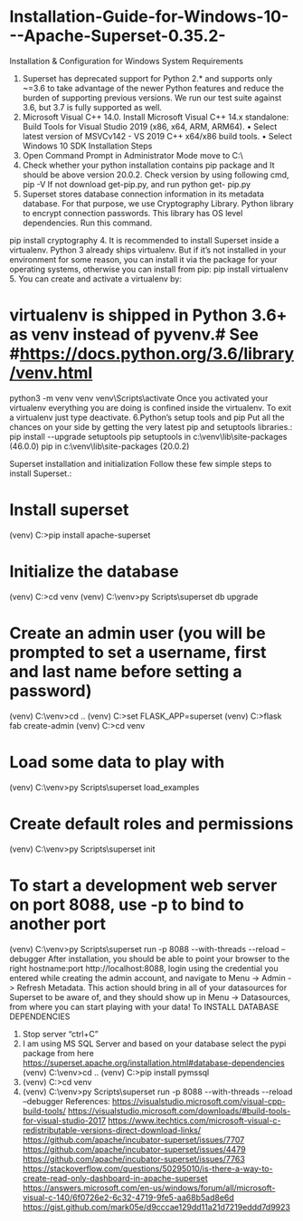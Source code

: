 # Installation-Guide-for-Windows-10---Apache-Superset-0.35.2-

Installation & Configuration for Windows
System Requirements
1.	Superset has deprecated support for Python 2.* and supports only ~=3.6 to take advantage of the newer Python features and reduce the burden of supporting previous versions. We run our test suite against 3.6, but 3.7 is fully supported as well.
2.	Microsoft Visual C++ 14.0. 
Install Microsoft Visual C++ 14.x standalone: Build Tools for Visual Studio 2019 (x86, x64, ARM, ARM64).
•	Select latest version of MSVCv142 - VS 2019 C++ x64/x86 build tools.
•	Select Windows 10 SDK
Installation Steps
1.	Open Command Prompt in Administrator Mode move to C:\
2.	Check whether your python installation contains pip package and It should be above version 20.0.2. Check version by using following cmd, 
pip -V
If not download get-pip.py, and run 
python get- pip.py 
3.	Superset stores database connection information in its metadata database. For that purpose, we use Cryptography Library. Python library to encrypt connection passwords. This library has OS level dependencies. Run this command.

pip install cryptography
4.	It is recommended to install Superset inside a virtualenv. Python 3 already ships virtualenv. But if it’s not installed in your environment for some reason, you can install it via the package for your operating systems, otherwise you can install from pip:
pip install virtualenv
5.	You can create and activate a virtualenv by:
# virtualenv is shipped in Python 3.6+ as venv instead of pyvenv.# See #https://docs.python.org/3.6/library/venv.html
python3 -m venv venv
venv\Scripts\activate
Once you activated your virtualenv everything you are doing is confined inside the virtualenv. To exit a virtualenv just type deactivate.
6.Python’s setup tools and pip
Put all the chances on your side by getting the very latest pip and setuptools libraries.:
pip install --upgrade setuptools pip
setuptools in c:\venv\lib\site-packages (46.0.0)
pip in c:\venv\lib\site-packages (20.0.2)


Superset installation and initialization
Follow these few simple steps to install Superset.:
# Install superset
(venv) C:\>pip install apache-superset

# Initialize the database
(venv) C:\>cd venv
(venv) C:\venv>py Scripts\superset db upgrade
# Create an admin user (you will be prompted to set a username, first and last name before setting a password)
(venv) C:\venv>cd ..
(venv) C:\>set FLASK_APP=superset
(venv) C:\>flask fab create-admin
(venv) C:\>cd venv
# Load some data to play with
(venv) C:\venv>py Scripts\superset load_examples
# Create default roles and permissions
(venv) C:\venv>py Scripts\superset init
# To start a development web server on port 8088, use -p to bind to another port
(venv) C:\venv>py Scripts\superset run -p 8088 --with-threads --reload –debugger
After installation, you should be able to point your browser to the right hostname:port http://localhost:8088, login using the credential you entered while creating the admin account, and navigate to Menu -> Admin -> Refresh Metadata. This action should bring in all of your datasources for Superset to be aware of, and they should show up in Menu -> Datasources, from where you can start playing with your data!
To INSTALL DATABASE DEPENDENCIES
1)	Stop server “ctrl+C”
2)	I am using MS SQL Server and based on your database select the pypi package from here https://superset.apache.org/installation.html#database-dependencies
(venv) C:\venv>cd ..
(venv) C:\>pip install pymssql
3)	(venv) C:\>cd venv
4)	(venv) C:\venv>py Scripts\superset run -p 8088 --with-threads --reload –debugger
References:
https://visualstudio.microsoft.com/visual-cpp-build-tools/
https://visualstudio.microsoft.com/downloads/#build-tools-for-visual-studio-2017
https://www.itechtics.com/microsoft-visual-c-redistributable-versions-direct-download-links/
https://github.com/apache/incubator-superset/issues/7707
https://github.com/apache/incubator-superset/issues/4479
https://github.com/apache/incubator-superset/issues/7763
https://stackoverflow.com/questions/50295010/is-there-a-way-to-create-read-only-dashboard-in-apache-superset
https://answers.microsoft.com/en-us/windows/forum/all/microsoft-visual-c-140/6f0726e2-6c32-4719-9fe5-aa68b5ad8e6d
https://gist.github.com/mark05e/d9cccae129dd11a21d7219eddd7d9923




